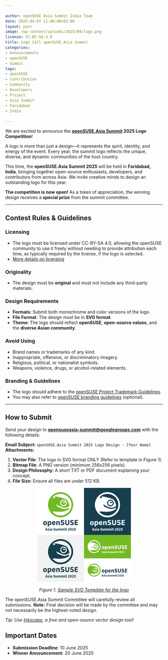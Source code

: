 ```yaml
---

author: openSUSE Asia Summit India Team
date: 2025-04-07 11:00:00+02:00
layout: post
image: /wp-content/uploads/2025/04/logo.png
license: CC-BY-SA-3.0
title: Logo Call openSUSE.Asia Summit 
categories:
- Announcements
- openSUSE
- Summit
tags:
- openSUSE
- Contribution
- Community
- Developers
- Project
- Asia Summit
- Faridabad
- India

---
```



We are excited to announce the **[openSUSE.Asia Summit](https://events.opensuse.org/) 2025 Logo Competition**!

A logo is more than just a design—it represents the spirit, identity, and energy of the event. Every year, the summit logo reflects the unique, diverse, and dynamic communities of the host country.

This time, the **openSUSE.Asia Summit 2025** will be held in **Faridabad, India**, bringing together open-source enthusiasts, developers, and contributors from across Asia. We invite creative minds to design an outstanding logo for this year.

**The competition is now open!** 
As a token of appreciation, the winning design receives a **special prize** from the summit committee.

---

## Contest Rules & Guidelines  

### Licensing  
- The logo must be licensed under CC-BY-SA 4.0, allowing the openSUSE community to use it freely without needing to provide attribution each time, as typically required by the license, if the logo is selected. 
- [More details on licensing](https://en.opensuse.org/openSUSE:Accepted_licences)

### Originality  
- The design must be **original** and must not include any third-party materials.

### Design Requirements  
- **Formats**: Submit both monochrome and color versions of the logo. 
- **File Format**: The design must be in **SVG format**. 
- **Theme**: The logo should reflect **openSUSE**, **open-source values**, and the **diverse Asian community**.

### Avoid Using  
- Brand names or trademarks of any kind. 
- Inappropriate, offensive, or discriminatory imagery. 
- Religious, political, or nationalist symbols. 
- Weapons, violence, drugs, or alcohol-related elements.

### Branding & Guidelines  
- The logo should adhere to the [openSUSE Project Trademark Guidelines](https://en.opensuse.org/File:OpenSUSE_Trademark_Guidelines.pdf). 
- You may also refer to [openSUSE branding guidelines](https://opensuse.github.io/branding-guidelines/) (optional).

---

## How to Submit  

Send your design to **opensuseasia-summit@googlegroups.com** with the following details:

**Email Subject:** `openSUSE.Asia Summit 2025 Logo Design - [Your Name]` 
**Attachments:** 
1. **Vector File**: The logo in SVG format ONLY (Refer to template in Figure 1). 
2. **Bitmap File**: A PNG version (minimum 256x256 pixels). 
3. **Design Philosophy**: A short TXT or PDF document explaining your concept. 
4. **File Size**: Ensure all files are under 512 KB.

<p align="center">
  <img src="/assets/images/2025-03-21/logo-template.svg" alt="openSUSE.Asia Summit 2025 Logo Template" width="300">
</p>
<p align="center"><em>Figure 1. <a href="/assets/images/2025-03-21/logo-template.svg">Sample SVG Template for the logo</a></em></p>

The openSUSE.Asia Summit Committee will carefully review all submissions. 
**Note:** Final decision will be made by the committee and may not necessarily be the highest-voted design.

*Tip: Use [Inkscape](https://inkscape.org/), a free and open-source vector design tool!* 

## Important Dates  
- **Submission Deadline**: 10 June 2025 
- **Winner Announcement**: 20 June 2025 



